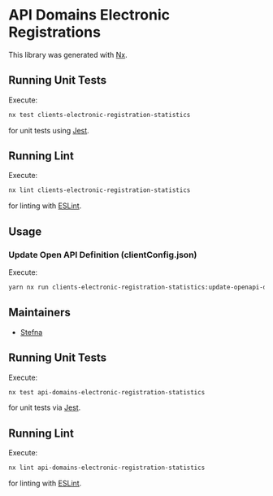 # API Domains Electronic Registrations

This library was generated with [Nx](https://nx.dev).

## Running Unit Tests

Execute:

```bash
nx test clients-electronic-registration-statistics
```

for unit tests using [Jest](https://jestjs.io).

## Running Lint

Execute:

```bash
nx lint clients-electronic-registration-statistics
```

for linting with [ESLint](https://eslint.org/).

## Usage

### Update Open API Definition (clientConfig.json)

Execute:

```bash
yarn nx run clients-electronic-registration-statistics:update-openapi-document
```

## Maintainers

- [Stefna](https://github.com/orgs/island-is/teams/stefna/members)

## Running Unit Tests

Execute:

```bash
nx test api-domains-electronic-registration-statistics
```

for unit tests via [Jest](https://jestjs.io).

## Running Lint

Execute:

```bash
nx lint api-domains-electronic-registration-statistics
```

for linting with [ESLint](https://eslint.org/).
